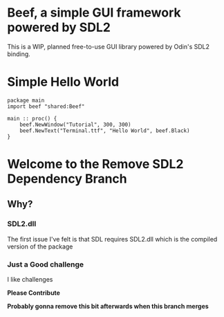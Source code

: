 # Beef, a simple GUI framework powered by SDL2

This is a WIP, planned free-to-use GUI library powered by Odin's SDL2 binding.

# Simple Hello World

```
package main
import beef "shared:Beef"

main :: proc() {
    beef.NewWindow("Tutorial", 300, 300)
    beef.NewText("Terminal.ttf", "Hello World", beef.Black)
}
```

# Welcome to the Remove SDL2 Dependency Branch

## Why?

### SDL2.dll

The first issue I've felt is that SDL requires SDL2.dll which is the compiled version of the package

### Just a Good challenge
I like challenges

**Please Contribute**

**Probably gonna remove this bit afterwards when this branch merges**

